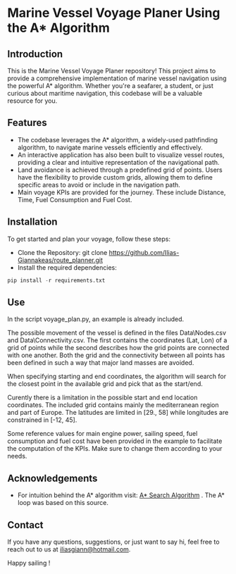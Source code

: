 # Marine Vessel Voyage Planer Using the A* Algorithm

## Introduction
This is the Marine Vessel Voyage Planer repository! This project aims to provide a comprehensive implementation of marine vessel navigation using the powerful A* algorithm. Whether you're a seafarer, a student, or just curious about maritime navigation, this codebase will be a valuable resource for you.

## Features
* The codebase leverages the A* algorithm, a widely-used pathfinding algorithm, to navigate marine vessels efficiently and effectively. 
* An interactive application has also been built to visualize vessel routes, providing a clear and intuitive representation of the navigational path.
* Land avoidance is achieved through a predefined grid of points. Users have the flexibility to provide custom grids, allowing them to define specific areas to avoid or include in the navigation path.
* Main voyage KPIs are provided for the journey. These include Distance, Time, Fuel Consumption and Fuel Cost.  

## Installation
To get started and plan your voyage, follow these steps:
* Clone the Repository: git clone  https://github.com/Ilias-Giannakeas/route_planner.git
* Install the required dependencies: 
```python 
pip install -r requirements.txt
```
    
## Use
In the script voyage_plan.py, an example is already included. 

The possible movement of the vessel is defined in the files Data\Nodes.csv and Data\Connectivity.csv. The first contains the coordinates (Lat, Lon) of a grid of points while the second describes how the grid points are connected with one another. Both the grid and the connectivity between all points has been defined in such a way that major land masses are avoided.  

When specifying starting and end coordinates, the algorithm will search for the closest point in the available grid and pick that as the start/end.

Curently there is a limitation in the possible start and end location coordinates. The included grid contains mainly the mediterranean region and part of Europe. The latitudes are limited in [29., 58] while longitudes are constrained in [-12, 45].

Some reference values for main engine power, sailing speed, fuel consumption and fuel cost have been provided in the example to facilitate the computation of the KPIs. Make sure to change them according to your needs.


## Acknowledgements

 - For intuition behind the A* algorithm visit: [A* Search Algorithm](https://stackabuse.com/courses/graphs-in-python-theory-and-implementation/lessons/a-star-search-algorithm/) . The A* loop was based on this source. 



## Contact
If you have any questions, suggestions, or just want to say hi, feel free to reach out to us at iliasgiann@hotmail.com.

Happy sailing !
